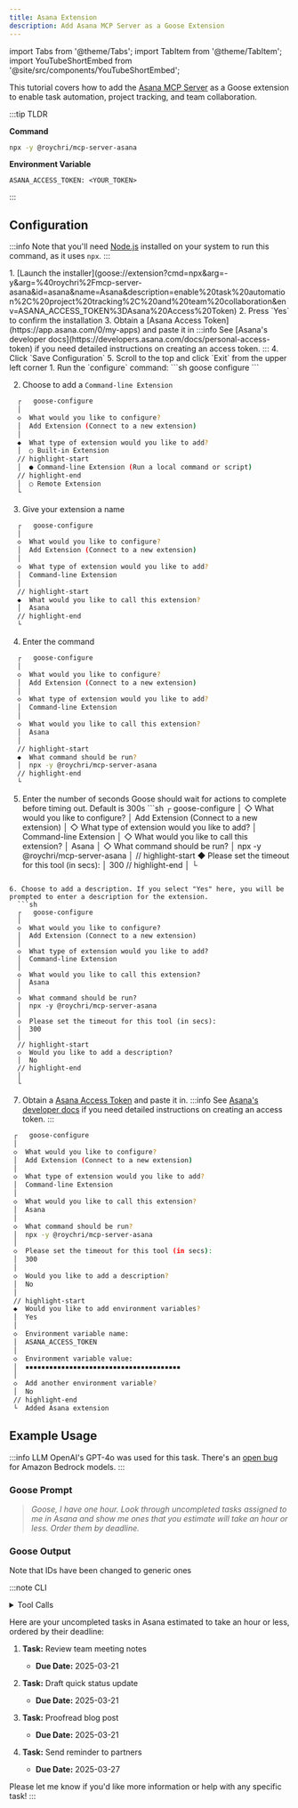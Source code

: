 ```yaml
---
title: Asana Extension
description: Add Asana MCP Server as a Goose Extension
---
```


import Tabs from '@theme/Tabs';
import TabItem from '@theme/TabItem';
import YouTubeShortEmbed from '@site/src/components/YouTubeShortEmbed';

<!--<YouTubeShortEmbed videoUrl="https://www.youtube.com/embed/VIDEO_ID" />-->


This tutorial covers how to add the [Asana MCP Server](https://github.com/roychri/mcp-server-asana) as a Goose extension to enable task automation, project tracking, and team collaboration.


:::tip TLDR

**Command**
```sh
npx -y @roychri/mcp-server-asana
```

**Environment Variable**
```
ASANA_ACCESS_TOKEN: <YOUR_TOKEN>
```
:::

## Configuration

:::info
Note that you'll need [Node.js](https://nodejs.org/) installed on your system to run this command, as it uses `npx`.
:::


<Tabs groupId="interface">
  <TabItem value="ui" label="Goose Desktop" default>
  1. [Launch the installer](goose://extension?cmd=npx&arg=-y&arg=%40roychri%2Fmcp-server-asana&id=asana&name=Asana&description=enable%20task%20automation%2C%20project%20tracking%2C%20and%20team%20collaboration&env=ASANA_ACCESS_TOKEN%3DAsana%20Access%20Token)
  2. Press `Yes` to confirm the installation
  3. Obtain a [Asana Access Token](https://app.asana.com/0/my-apps) and paste it in
  :::info
  See [Asana's developer docs](https://developers.asana.com/docs/personal-access-token) if you need detailed instructions on creating an access token.
  :::
  4. Click `Save Configuration`
  5. Scroll to the top and click `Exit` from the upper left corner
  </TabItem>
  <TabItem value="cli" label="Goose CLI">
  1. Run the `configure` command:
  ```sh
  goose configure
  ```

  2. Choose to add a `Command-line Extension`
  ```sh
    ┌   goose-configure 
    │
    ◇  What would you like to configure?
    │  Add Extension (Connect to a new extension) 
    │
    ◆  What type of extension would you like to add?
    │  ○ Built-in Extension 
    // highlight-start    
    │  ● Command-line Extension (Run a local command or script)
    // highlight-end    
    │  ○ Remote Extension 
    └ 
  ```

  3. Give your extension a name
  ```sh
    ┌   goose-configure 
    │
    ◇  What would you like to configure?
    │  Add Extension (Connect to a new extension) 
    │
    ◇  What type of extension would you like to add?
    │  Command-line Extension 
    │
    // highlight-start
    ◆  What would you like to call this extension?
    │  Asana
    // highlight-end
    └ 
  ```

  4. Enter the command
  ```sh
    ┌   goose-configure 
    │
    ◇  What would you like to configure?
    │  Add Extension (Connect to a new extension) 
    │
    ◇  What type of extension would you like to add?
    │  Command-line Extension 
    │
    ◇  What would you like to call this extension?
    │  Asana
    │
    // highlight-start
    ◆  What command should be run?
    │  npx -y @roychri/mcp-server-asana
    // highlight-end
    └ 
  ```  

  5. Enter the number of seconds Goose should wait for actions to complete before timing out. Default is 300s
    ```sh
    ┌   goose-configure 
    │
    ◇  What would you like to configure?
    │  Add Extension (Connect to a new extension) 
    │
    ◇  What type of extension would you like to add?
    │  Command-line Extension 
    │
    ◇  What would you like to call this extension?
    │  Asana
    │
    ◇  What command should be run?
    │  npx -y @roychri/mcp-server-asana
    │
    // highlight-start
    ◆  Please set the timeout for this tool (in secs):
    │  300
    // highlight-end
    │
    └ 
  ``` 

  6. Choose to add a description. If you select "Yes" here, you will be prompted to enter a description for the extension.
    ```sh
    ┌   goose-configure 
    │
    ◇  What would you like to configure?
    │  Add Extension (Connect to a new extension) 
    │
    ◇  What type of extension would you like to add?
    │  Command-line Extension 
    │
    ◇  What would you like to call this extension?
    │  Asana
    │
    ◇  What command should be run?
    │  npx -y @roychri/mcp-server-asana
    │
    ◇  Please set the timeout for this tool (in secs):
    │  300
    │
    // highlight-start
    ◇  Would you like to add a description?
    │  No
    // highlight-end
    │
    └ 
  ```
  
  7. Obtain a [Asana Access Token](https://app.asana.com/0/my-apps) and paste it in.
  :::info
  See [Asana's developer docs](https://developers.asana.com/docs/personal-access-token) if you need detailed instructions on creating an access token.
  :::

   ```sh
    ┌   goose-configure 
    │
    ◇  What would you like to configure?
    │  Add Extension (Connect to a new extension) 
    │
    ◇  What type of extension would you like to add?
    │  Command-line Extension 
    │
    ◇  What would you like to call this extension?
    │  Asana
    │
    ◇  What command should be run?
    │  npx -y @roychri/mcp-server-asana
    │     
    ◇  Please set the timeout for this tool (in secs):
    │  300
    │
    ◇  Would you like to add a description?
    │  No
    │    
    // highlight-start
    ◆  Would you like to add environment variables?
    │  Yes 
    │
    ◇  Environment variable name:
    │  ASANA_ACCESS_TOKEN
    │
    ◇  Environment variable value:
    │  ▪▪▪▪▪▪▪▪▪▪▪▪▪▪▪▪▪▪▪▪▪▪▪▪▪▪▪▪▪▪▪▪▪▪▪▪▪▪▪
    │
    ◇  Add another environment variable?
    │  No 
    // highlight-end
    └  Added Asana extension
  ```  

  </TabItem>
</Tabs>

## Example Usage

:::info LLM
OpenAI's GPT-4o was used for this task. There's an [open bug](https://github.com/block/goose/issues/1804) for Amazon Bedrock models.
:::

### Goose Prompt

> _Goose, I have one hour. Look through uncompleted tasks assigned to me in Asana and show me ones that you estimate will take an hour or less. Order them by deadline._


### Goose Output

Note that IDs have been changed to generic ones

:::note CLI

<details>
    <summary>Tool Calls</summary>

    ─── asana_search_tasks | abcdefgh ──────────────────────────

    assignee.any: me

    completed: false

    workspace: 1234567890123



    ─── asana_get_task | abcdefgh ──────────────────────────

    opt_fields: due_on,estimated_hours

    task_id: 1100000000000001


    ─── asana_get_task | abcdefgh ──────────────────────────

    opt_fields: due_on,estimated_hours

    task_id: 1100000000000002


    ─── asana_get_task | abcdefgh ──────────────────────────

    opt_fields: due_on,estimated_hours

    task_id: 1100000000000003


    ─── asana_get_task | abcdefgh ──────────────────────────

    opt_fields: due_on,estimated_hours

    task_id: 1100000000000004


    ─── asana_get_task | abcdefgh ──────────────────────────

    opt_fields: due_on,estimated_hours

    task_id: 1100000000000005


    ─── asana_get_task | abcdefgh ──────────────────────────

    opt_fields: due_on,estimated_hours

    task_id: 1100000000000006


    ─── asana_get_task | abcdefgh ──────────────────────────

    opt_fields: due_on,estimated_hours

    task_id: 1100000000000007


    ─── asana_get_task | abcdefgh ──────────────────────────

    opt_fields: due_on,estimated_hours

    task_id: 1100000000000008


    ─── asana_get_task | abcdefgh ──────────────────────────

    opt_fields: due_on,estimated_hours

    task_id: 1100000000000009


    ─── asana_get_task | abcdefgh ──────────────────────────

    opt_fields: due_on,estimated_hours

    task_id: 1100000000000010
</details>



Here are your uncompleted tasks in Asana estimated to take an hour or less, ordered by their deadline:

1. **Task:** Review team meeting notes
   - **Due Date:** 2025-03-21

2. **Task:** Draft quick status update
   - **Due Date:** 2025-03-21

3. **Task:** Proofread blog post
   - **Due Date:** 2025-03-21

4. **Task:** Send reminder to partners
   - **Due Date:** 2025-03-27

Please let me know if you'd like more information or help with any specific task!
:::